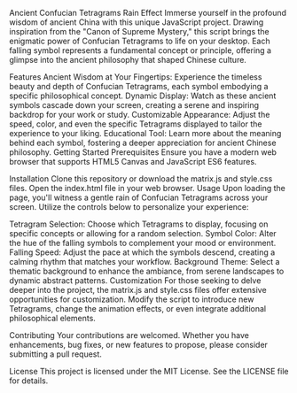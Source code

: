 Ancient Confucian Tetragrams Rain Effect
Immerse yourself in the profound wisdom of ancient China with this unique JavaScript project. Drawing inspiration from the "Canon of Supreme Mystery," this script brings the enigmatic power of Confucian Tetragrams to life on your desktop. Each falling symbol represents a fundamental concept or principle, offering a glimpse into the ancient philosophy that shaped Chinese culture.

Features
Ancient Wisdom at Your Fingertips: Experience the timeless beauty and depth of Confucian Tetragrams, each symbol embodying a specific philosophical concept.
Dynamic Display: Watch as these ancient symbols cascade down your screen, creating a serene and inspiring backdrop for your work or study.
Customizable Appearance: Adjust the speed, color, and even the specific Tetragrams displayed to tailor the experience to your liking.
Educational Tool: Learn more about the meaning behind each symbol, fostering a deeper appreciation for ancient Chinese philosophy.
Getting Started
Prerequisites
Ensure you have a modern web browser that supports HTML5 Canvas and JavaScript ES6 features.

Installation
Clone this repository or download the matrix.js and style.css files.
Open the index.html file in your web browser.
Usage
Upon loading the page, you'll witness a gentle rain of Confucian Tetragrams across your screen. Utilize the controls below to personalize your experience:

Tetragram Selection: Choose which Tetragrams to display, focusing on specific concepts or allowing for a random selection.
Symbol Color: Alter the hue of the falling symbols to complement your mood or environment.
Falling Speed: Adjust the pace at which the symbols descend, creating a calming rhythm that matches your workflow.
Background Theme: Select a thematic background to enhance the ambiance, from serene landscapes to dynamic abstract patterns.
Customization
For those seeking to delve deeper into the project, the matrix.js and style.css files offer extensive opportunities for customization. Modify the script to introduce new Tetragrams, change the animation effects, or even integrate additional philosophical elements.

Contributing
Your contributions are welcomed. Whether you have enhancements, bug fixes, or new features to propose, please consider submitting a pull request.

License
This project is licensed under the MIT License. See the LICENSE file for details.
